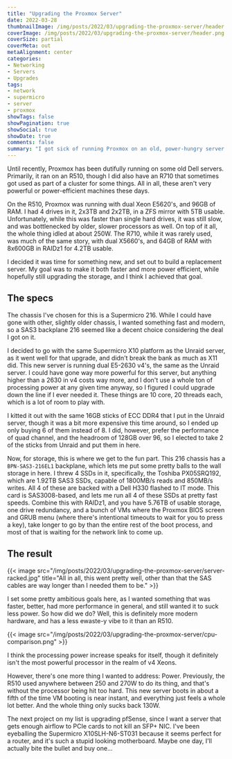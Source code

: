 ```yaml
---
title: "Upgrading the Proxmox Server"
date: 2022-03-28
thumbnailImage: /img/posts/2022/03/upgrading-the-proxmox-server/header.png
coverImage: /img/posts/2022/03/upgrading-the-proxmox-server/header.png
coverSize: partial
coverMeta: out
metaAlignment: center
categories:
- Networking
- Servers
- Upgrades
tags:
- network
- supermicro
- server
- proxmox
showTags: false
showPagination: true
showSocial: true
showDate: true
comments: false
summary: "I got sick of running Proxmox on an old, power-hungry server on spinning hard drives, so I did something about it."
---
```


Until recently, Proxmox has been dutifully running on some old Dell servers. Primarily, it ran on an R510, though I did also have an R710 that sometimes got used as part of a cluster for some things. All in all, these aren't very powerful or power-efficient machines these days.

On the R510, Proxmox was running with dual Xeon E5620's, and 96GB of RAM. I had 4 drives in it, 2x3TB and 2x2TB, in a ZFS mirror with 5TB usable. Unfortunately, while this was faster than single hard drives, it was still slow, and was bottlenecked by older, slower processors as well. On top of it all, the whole thing idled at about 250W. The R710, while it was rarely used, was much of the same story, with dual X5660's, and 64GB of RAM with 8x600GB in RAIDz1 for 4.2TB usable.

I decided it was time for something new, and set out to build a replacement server. My goal was to make it both faster and more power efficient, while hopefully still upgrading the storage, and I think I achieved that goal.

## The specs
The chassis I've chosen for this is a Supermicro 216. While I could have gone with other, slightly older chassis, I wanted something fast and modern, so a SAS3 backplane 216 seemed like a decent choice considering the deal I got on it.

I decided to go with the same Supermicro X10 platform as the Unraid server, as it went well for that upgrade, and didn't break the bank as much as X11 did. This new server is running dual E5-2630 v4's, the same as the Unraid server. I could have gone way more powerful for this server, but anything higher than a 2630 in v4 costs way more, and I don't use a whole ton of processing power at any given time anyway, so I figured I could upgrade down the line if I ever needed it. These things are 10 core, 20 threads each, which is a lot of room to play with.

I kitted it out with the same 16GB sticks of ECC DDR4 that I put in the Unraid server, though it was a bit more expensive this time around, so I ended up only buying 6 of them instead of 8. I did, however, prefer the performance of quad channel, and the headroom of 128GB over 96, so I elected to take 2 of the sticks from Unraid and put them in here.

Now, for storage, this is where we get to the fun part. This 216 chassis has a `BPN-SAS3-216EL1` backplane, which lets me put some pretty balls to the wall storage in here. I threw 4 SSDs in it, specifically, the Toshiba PX05SRQ192, which are 1.92TB SAS3 SSDs, capable of 1800MB/s reads and 850MB/s writes. All 4 of these are backed with a Dell H330 flashed to IT mode. This card is SAS3008-based, and lets me run all 4 of these SSDs at pretty fast speeds. Combine this with RAIDz1, and you have 5.76TB of usable storage, one drive redundancy, and a bunch of VMs where the Proxmox BIOS screen and GRUB menu (where there's intentional timeouts to wait for you to press a key), take longer to go by than the entire rest of the boot process, and most of that is waiting for the network link to come up.

## The result
{{< image src="/img/posts/2022/03/upgrading-the-proxmox-server/server-racked.jpg" title="All in all, this went pretty well, other than that the SAS cables are way longer than I needed them to be." >}}

I set some pretty ambitious goals here, as I wanted something that was faster, better, had more performance in general, and still wanted it to suck less power. So how did we do? Well, this is definitely more modern hardware, and has a less ewaste-y vibe to it than an R510.

{{< image src="/img/posts/2022/03/upgrading-the-proxmox-server/cpu-comparison.png" >}}

I think the processing power increase speaks for itself, though it definitely isn't the most powerful processor in the realm of v4 Xeons.

However, there's one more thing I wanted to address: Power. Previously, the R510 used anywhere between 250 and 270W to do its thing, and that's without the processor being hit too hard. This new server boots in about a fifth of the time VM booting is near instant, and everything just feels a whole lot better. And the whole thing only sucks back 130W.

The next project on my list is upgrading pfSense, since I want a server that gets enough airflow to PCIe cards to not kill an SFP+ NIC. I've been eyeballing the Supermicro X10SLH-N6-ST031 because it seems perfect for a router, and it's such a stupid looking motherboard. Maybe one day, I'll actually bite the bullet and buy one...